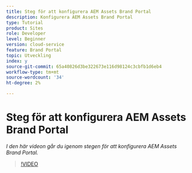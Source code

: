 ```yaml
---
title: Steg för att konfigurera AEM Assets Brand Portal
description: Konfigurera AEM Assets Brand Portal
type: Tutorial
product: Sites
role: Developer
level: Beginner
version: cloud-service
feature: Brand Portal
topic: Utveckling
index: y
source-git-commit: 65a40826d3be322673e116d98124c3cbfb1d6eb4
workflow-type: tm+mt
source-wordcount: '34'
ht-degree: 2%

---
```



# Steg för att konfigurera AEM Assets Brand Portal

*I den här videon går du igenom stegen för att konfigurera AEM Assets Brand Portal.*

>[!VIDEO](https://video.tv.adobe.com/v/335448?quality=9&learn=on)
